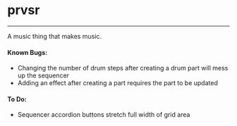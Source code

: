# prvsr
---

A music thing that makes music.

#### Known Bugs:
  * Changing the number of drum steps after creating a drum part will mess up the sequencer
  * Adding an effect after creating a part requires the part to be updated

#### To Do:
  * Sequencer accordion buttons stretch full width of grid area